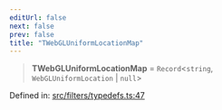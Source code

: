 ```yaml
---
editUrl: false
next: false
prev: false
title: "TWebGLUniformLocationMap"
---
```


> **TWebGLUniformLocationMap** = `Record`\<`string`, `WebGLUniformLocation` \| `null`\>

Defined in: [src/filters/typedefs.ts:47](https://github.com/fabricjs/fabric.js/blob/8206f10a405480a7ba988ff6cfdde6412c1f13f8/src/filters/typedefs.ts#L47)
